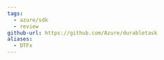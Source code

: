 ```yaml
---
tags:
  - azure/sdk
  - review
github-url: https://github.com/Azure/durabletask
aliases:
  - DTFx
---
```

